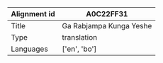 |Alignment id | A0C22FF31
| --- | --- 
|Title | Ga Rabjampa Kunga Yeshe 
|Type | translation
|Languages | ['en', 'bo']